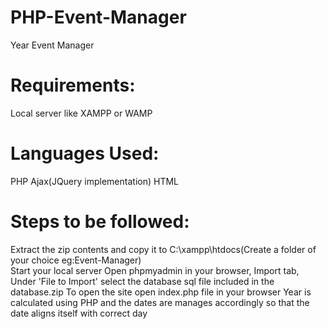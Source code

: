 # PHP-Event-Manager
Year Event Manager

# Requirements:
  Local server like XAMPP or WAMP

# Languages Used:
  PHP
  Ajax(JQuery implementation)
  HTML

# Steps to be followed:
  Extract the zip contents and copy it to C:\xampp\htdocs\(Create a folder of your choice eg:Event-Manager)\
  Start your local server
  Open phpmyadmin in your browser, Import tab, Under 'File to Import' select the database sql file included in the database.zip
  To open the site open index.php file in your browser
  Year is calculated using PHP and the dates are manages accordingly so that the date aligns itself with correct day
